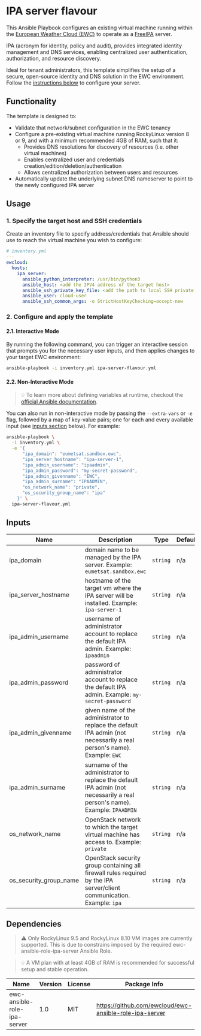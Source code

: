 # IPA server flavour

This Ansible Playbook configures an existing virtual machine running
within the [European Weather Cloud (EWC)](https://europeanweather.cloud/)
to operate as a [FreeIPA](https://www.freeipa.org/page/Main_Page) server.

IPA (acronym for identity, policy and audit), provides integrated identity
management and DNS services, enabling centralized user authentication, authorization,
and resource discovery.

Ideal for tenant administrators, this template simplifies the setup
of a secure, open-source identity and DNS solution in the EWC environment. Follow the
[instructions below](#usage) to configure your server.

## Functionality
The template is designed to:
* Validate that network/subnet configuration in the EWC tenancy
* Configure a pre-existing virtual machine running RockyLinux version 8 or 9,
and with a minimum recommended 4GB of RAM, such that it:
  * Provides DNS resolutions for discovery of resources (i.e. other virtual
  machines)
  * Enables centralized user and credentials creation/edition/deletion/authentication
  * Allows centralized authorization between users and resources
* Automatically update the underlying subnet DNS nameserver to point to the
newly configured IPA server

## Usage

### 1. Specify the target host and SSH credentials
Create an inventory file to specify address/credentials that Ansible should use
to reach the virtual machine you wish to configure:

```yaml
# inventory.yml
---
ewcloud:
  hosts:
    ipa_server:
      ansible_python_interpreter: /usr/bin/python3
      ansible_host: <add the IPV4 address of the target host>
      ansible_ssh_private_key_file: <add the path to local SSH private key file>
      ansible_user: cloud-user
      ansible_ssh_common_args: -o StrictHostKeyChecking=accept-new
```

### 2. Configure and apply the template

#### 2.1. Interactive Mode

By running the following command, you can trigger an interactive session that
prompts you for the necessary user inputs, and then applies changes to your
target EWC environment:

```bash
ansible-playbook -i inventory.yml ipa-server-flavour.yml
```

#### 2.2. Non-Interactive Mode

>💡 To learn more about defining variables at runtime, checkout the
[official Ansible documentation](https://docs.ansible.com/ansible/latest/playbook_guide/playbooks_variables.html).

You can also run in non-interactive mode by passing the
`--extra-vars` or `-e` flag, followed by a map of  key-value pairs; one for
each and every available input (see [inputs section](#inputs) below). For
example:

```bash
ansible-playbook \
  -i inventory.yml \
  -e '{
      "ipa_domain": "eumetsat.sandbox.ewc",
      "ipa_server_hostname": "ipa-server-1",
      "ipa_admin_username": "ipaadmin",
      "ipa_admin_password": "my-secret-password",
      "ipa_admin_givenname": "EWC",
      "ipa_admin_surname": "IPAADMIN",
      "os_network_name": "private",
      "os_security_group_name": "ipa"
    }' \
  ipa-server-flavour.yml
```

## Inputs

| Name | Description | Type | Default | Required |
|------|-------------|------|---------|----------|
| ipa_domain | domain name to be managed by the IPA server. Example: `eumetsat.sandbox.ewc` | `string` | n/a | yes |
| ipa_server_hostname | hostname of the target vm where the IPA server will be installed. Example: `ipa-server-1` | `string`| n/a | yes |
| ipa_admin_username | username of administrator account to replace the default IPA admin. Example: `ipaadmin` | `string` | n/a | yes |
| ipa_admin_password | password of administrator account to replace the default IPA admin. Example: `my-secret-password` | `string` | n/a | yes |
| ipa_admin_givenname | given name of the administrator to replace the default IPA admin (not necessarily a real person's name). Example: `EWC` | `string` | n/a | yes |
| ipa_admin_surname | surname of the administrator to replace the default IPA admin (not necessarily a real person's name). Example: `IPAADMIN` | `string` | n/a | yes |
| os_network_name | OpenStack network to which the target virtual machine has access to. Example: `private` | `string` | n/a | yes |
| os_security_group_name | OpenStack security group containing all firewall rules required by the IPA server/client communication. Example: `ipa`  | `string` | n/a | yes |

## Dependencies
> ⚠️ Only RockyLinux 9.5 and RockyLinux 8.10 VM images are currently supported.
This is due to constrains imposed by the required ewc-ansible-role-ipa-server
Ansible Role.

> 💡 A VM plan with at least 4GB of RAM is recommended for successful setup and
stable operation.

| Name | Version | License | Package Info |
|------|---------|------|------|
| ewc-ansible-role-ipa-server | 1.0 |  MIT | https://github.com/ewcloud/ewc-ansible-role-ipa-server |
